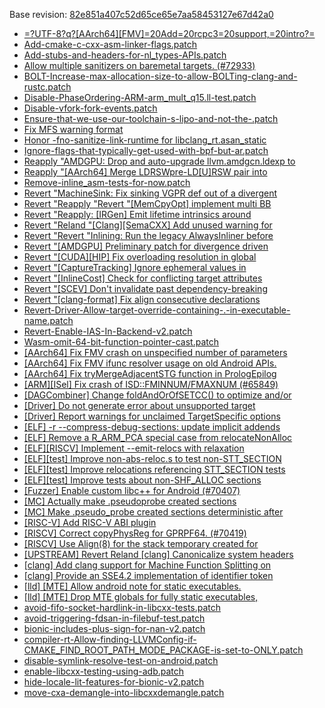 Base revision: [82e851a407c52d65ce65e7aa58453127e67d42a0](https://github.com/llvm/llvm-project/commits/82e851a407c52d65ce65e7aa58453127e67d42a0)

- [=?UTF-8?q?[AArch64][FMV]=20Add=20rcpc3=20support,=20intro?=](https://android.googlesource.com/toolchain/llvm_android/+/32255e163e2fad02be80c2308344c9f9b5acc7ed/patches/cherry/b04fe222d21277f8359130cd50ae7303b3d15254.patch)
- [Add-cmake-c-cxx-asm-linker-flags.patch](https://android.googlesource.com/toolchain/llvm_android/+/32255e163e2fad02be80c2308344c9f9b5acc7ed/patches/Add-cmake-c-cxx-asm-linker-flags.patch)
- [Add-stubs-and-headers-for-nl_types-APIs.patch](https://android.googlesource.com/toolchain/llvm_android/+/32255e163e2fad02be80c2308344c9f9b5acc7ed/patches/Add-stubs-and-headers-for-nl_types-APIs.patch)
- [Allow multiple sanitizers on baremetal targets. (#72933)](https://android.googlesource.com/toolchain/llvm_android/+/32255e163e2fad02be80c2308344c9f9b5acc7ed/patches/cherry/fb57f4e0e0b302ec1b3181e952a4bd4b3c57a286.patch)
- [BOLT-Increase-max-allocation-size-to-allow-BOLTing-clang-and-rustc.patch](https://android.googlesource.com/toolchain/llvm_android/+/32255e163e2fad02be80c2308344c9f9b5acc7ed/patches/BOLT-Increase-max-allocation-size-to-allow-BOLTing-clang-and-rustc.patch)
- [Disable-PhaseOrdering-ARM-arm_mult_q15.ll-test.patch](https://android.googlesource.com/toolchain/llvm_android/+/32255e163e2fad02be80c2308344c9f9b5acc7ed/patches/Disable-PhaseOrdering-ARM-arm_mult_q15.ll-test.patch)
- [Disable-vfork-fork-events.patch](https://android.googlesource.com/toolchain/llvm_android/+/32255e163e2fad02be80c2308344c9f9b5acc7ed/patches/Disable-vfork-fork-events.patch)
- [Ensure-that-we-use-our-toolchain-s-lipo-and-not-the-.patch](https://android.googlesource.com/toolchain/llvm_android/+/32255e163e2fad02be80c2308344c9f9b5acc7ed/patches/Ensure-that-we-use-our-toolchain-s-lipo-and-not-the-.patch)
- [Fix MFS warning format](https://android.googlesource.com/toolchain/llvm_android/+/32255e163e2fad02be80c2308344c9f9b5acc7ed/patches/cherry/3ea92ea2f9d236569f82825cdba6d59bcc22495c.patch)
- [Honor -fno-sanitize-link-runtime for libclang_rt.asan_static](https://android.googlesource.com/toolchain/llvm_android/+/32255e163e2fad02be80c2308344c9f9b5acc7ed/patches/cherry/d9d20bd81f2f95c9b7510725fb76975e8123a542.patch)
- [Ignore-flags-that-typically-get-used-with-bpf-but-ar.patch](https://android.googlesource.com/toolchain/llvm_android/+/32255e163e2fad02be80c2308344c9f9b5acc7ed/patches/Ignore-flags-that-typically-get-used-with-bpf-but-ar.patch)
- [Reapply "AMDGPU: Drop and auto-upgrade llvm.amdgcn.ldexp to](https://android.googlesource.com/toolchain/llvm_android/+/32255e163e2fad02be80c2308344c9f9b5acc7ed/patches/cherry/edecb6048148b7c22cfe567ccbf2dba5e1000bdc.patch)
- [Reapply "[AArch64] Merge LDRSWpre-LD[U]RSW pair into](https://android.googlesource.com/toolchain/llvm_android/+/32255e163e2fad02be80c2308344c9f9b5acc7ed/patches/cherry/bcc5b48b0f24bfa73ce1bb14e6031f1dd63f0043.patch)
- [Remove-inline_asm-tests-for-now.patch](https://android.googlesource.com/toolchain/llvm_android/+/32255e163e2fad02be80c2308344c9f9b5acc7ed/patches/Remove-inline_asm-tests-for-now.patch)
- [Revert "MachineSink: Fix sinking VGPR def out of a divergent](https://android.googlesource.com/toolchain/llvm_android/+/32255e163e2fad02be80c2308344c9f9b5acc7ed/patches/cherry/ccf68ab4322962981f71114567c19f7d692f9e06.patch)
- [Revert "Reapply "Revert "[MemCpyOpt] implement multi BB](https://android.googlesource.com/toolchain/llvm_android/+/32255e163e2fad02be80c2308344c9f9b5acc7ed/patches/cherry/efe8aa2e618122e8050af10cc5d6ad83f24ef557.patch)
- [Revert "Reapply: [IRGen] Emit lifetime intrinsics around](https://android.googlesource.com/toolchain/llvm_android/+/32255e163e2fad02be80c2308344c9f9b5acc7ed/patches/cherry/b7f4915644844fb9f32e8763922a070f5fe4fd29.patch)
- [Revert "Reland "[Clang][SemaCXX] Add unused warning for](https://android.googlesource.com/toolchain/llvm_android/+/32255e163e2fad02be80c2308344c9f9b5acc7ed/patches/cherry/f0f395e00e2ec3f1f20ca9021d1554fde73d56c9.patch)
- [Revert "Revert "Inlining: Run the legacy AlwaysInliner before](https://android.googlesource.com/toolchain/llvm_android/+/32255e163e2fad02be80c2308344c9f9b5acc7ed/patches/cherry/1a2e77cf9e11dbf56b5720c607313a566eebb16e.patch)
- [Revert "[AMDGPU] Preliminary patch for divergence driven](https://android.googlesource.com/toolchain/llvm_android/+/32255e163e2fad02be80c2308344c9f9b5acc7ed/patches/cherry/a4196666ac81fc098461559cf301fc7c78aa06f3.patch)
- [Revert "[CUDA][HIP] Fix overloading resolution in global](https://android.googlesource.com/toolchain/llvm_android/+/32255e163e2fad02be80c2308344c9f9b5acc7ed/patches/cherry/27313b68ef0ec9a94c4288eca9af6ca25cd17f8f.patch)
- [Revert "[CaptureTracking] Ignore ephemeral values in](https://android.googlesource.com/toolchain/llvm_android/+/32255e163e2fad02be80c2308344c9f9b5acc7ed/patches/cherry/fd95f398c7623ff4a62e5001b4cde21c5b9eb111.patch)
- [Revert "[InlineCost] Check for conflicting target attributes](https://android.googlesource.com/toolchain/llvm_android/+/32255e163e2fad02be80c2308344c9f9b5acc7ed/patches/cherry/b4301df61fc77a9d54ac236bc88742a731285f1c.patch)
- [Revert "[SCEV] Don't invalidate past dependency-breaking](https://android.googlesource.com/toolchain/llvm_android/+/32255e163e2fad02be80c2308344c9f9b5acc7ed/patches/cherry/1c3fdb3d1e187e646f97a305771c48378c5df756.patch)
- [Revert "[clang-format] Fix align consecutive declarations](https://android.googlesource.com/toolchain/llvm_android/+/32255e163e2fad02be80c2308344c9f9b5acc7ed/patches/cherry/7bc1031c474ebb2216a5432273dafe4d1490fbce.patch)
- [Revert-Driver-Allow-target-override-containing-.-in-executable-name.patch](https://android.googlesource.com/toolchain/llvm_android/+/32255e163e2fad02be80c2308344c9f9b5acc7ed/patches/Revert-Driver-Allow-target-override-containing-.-in-executable-name.patch)
- [Revert-Enable-IAS-In-Backend-v2.patch](https://android.googlesource.com/toolchain/llvm_android/+/32255e163e2fad02be80c2308344c9f9b5acc7ed/patches/Revert-Enable-IAS-In-Backend-v2.patch)
- [Wasm-omit-64-bit-function-pointer-cast.patch](https://android.googlesource.com/toolchain/llvm_android/+/32255e163e2fad02be80c2308344c9f9b5acc7ed/patches/Wasm-omit-64-bit-function-pointer-cast.patch)
- [[AArch64] Fix FMV crash on unspecified number of parameters](https://android.googlesource.com/toolchain/llvm_android/+/32255e163e2fad02be80c2308344c9f9b5acc7ed/patches/cherry/e5fe3d27fc1d5f27fe107f3380f3727362bac66c.patch)
- [[AArch64] Fix FMV ifunc resolver usage on old Android APIs.](https://android.googlesource.com/toolchain/llvm_android/+/32255e163e2fad02be80c2308344c9f9b5acc7ed/patches/cherry/8ec50d64464c7e6804827d5f4f298366be535001.patch)
- [[AArch64] Fix tryMergeAdjacentSTG function in PrologEpilog](https://android.googlesource.com/toolchain/llvm_android/+/32255e163e2fad02be80c2308344c9f9b5acc7ed/patches/cherry/6726c99f8893c4a7bce00059416cb462237c64a0.patch)
- [[ARM][ISel] Fix crash of ISD::FMINNUM/FMAXNUM (#65849)](https://android.googlesource.com/toolchain/llvm_android/+/32255e163e2fad02be80c2308344c9f9b5acc7ed/patches/cherry/347b3f120903fcdc255b78177cb584e4c0aa4b54.patch)
- [[DAGCombiner] Change foldAndOrOfSETCC() to optimize and/or](https://android.googlesource.com/toolchain/llvm_android/+/32255e163e2fad02be80c2308344c9f9b5acc7ed/patches/cherry/17fc78e7a4e178482650f2a1c18954823c5cd4eb.patch)
- [[Driver] Do not generate error about unsupported target](https://android.googlesource.com/toolchain/llvm_android/+/32255e163e2fad02be80c2308344c9f9b5acc7ed/patches/cherry/9272aa9d08cbbf5b8612c264d5d547fdefae26c7.patch)
- [[Driver] Report warnings for unclaimed TargetSpecific options](https://android.googlesource.com/toolchain/llvm_android/+/32255e163e2fad02be80c2308344c9f9b5acc7ed/patches/cherry/e9d454d1c195958645fb0948f8b97262e7f8b33a.patch)
- [[ELF] -r --compress-debug-sections: update implicit addends](https://android.googlesource.com/toolchain/llvm_android/+/32255e163e2fad02be80c2308344c9f9b5acc7ed/patches/cherry/f5b42eaadb068641c175e39303421818354e7ffb.patch)
- [[ELF] Remove a R_ARM_PCA special case from relocateNonAlloc](https://android.googlesource.com/toolchain/llvm_android/+/32255e163e2fad02be80c2308344c9f9b5acc7ed/patches/cherry/678c1f142c0688a092bf36c98294e5302b105a41.patch)
- [[ELF][RISCV] Implement --emit-relocs with relaxation](https://android.googlesource.com/toolchain/llvm_android/+/32255e163e2fad02be80c2308344c9f9b5acc7ed/patches/cherry/649cac3b627fa3d466b8807536c8be970cc8c32f.patch)
- [[ELF][test] Improve non-abs-reloc.s to test non-STT_SECTION](https://android.googlesource.com/toolchain/llvm_android/+/32255e163e2fad02be80c2308344c9f9b5acc7ed/patches/cherry/561b98f9e025363b416f4e89af750d01d1e8c4cc.patch)
- [[ELF][test] Improve relocations referencing STT_SECTION tests](https://android.googlesource.com/toolchain/llvm_android/+/32255e163e2fad02be80c2308344c9f9b5acc7ed/patches/cherry/345f532f3fe9bd4b6d55a490683455ee542d90d9.patch)
- [[ELF][test] Improve tests about non-SHF_ALLOC sections](https://android.googlesource.com/toolchain/llvm_android/+/32255e163e2fad02be80c2308344c9f9b5acc7ed/patches/cherry/a495b2f8cbcadf52dab0d29b7fafdc97f2a8b1da.patch)
- [[Fuzzer] Enable custom libc++ for Android (#70407)](https://android.googlesource.com/toolchain/llvm_android/+/32255e163e2fad02be80c2308344c9f9b5acc7ed/patches/cherry/3747cde5e84f7415dbad8d56fb7443237656c820.patch)
- [[MC] Actually make .pseudoprobe created sections](https://android.googlesource.com/toolchain/llvm_android/+/32255e163e2fad02be80c2308344c9f9b5acc7ed/patches/cherry/001af0f89405a4397773970995a8d8d8328d4235.patch)
- [[MC] Make .pseudo_probe created sections deterministic after](https://android.googlesource.com/toolchain/llvm_android/+/32255e163e2fad02be80c2308344c9f9b5acc7ed/patches/cherry/a18ee8b7c95c6dfa410c6acaaf8cffcfde1220b5.patch)
- [[RISC-V] Add RISC-V ABI plugin](https://android.googlesource.com/toolchain/llvm_android/+/32255e163e2fad02be80c2308344c9f9b5acc7ed/patches/cherry/847de9c332775d1841fec9fea5cb5c41592a4c8f.patch)
- [[RISCV] Correct copyPhysReg for GPRPF64. (#70419)](https://android.googlesource.com/toolchain/llvm_android/+/32255e163e2fad02be80c2308344c9f9b5acc7ed/patches/cherry/116eb323b15c4bd616775dfb59e2e81badc1453a.patch)
- [[RISCV] Use Align(8) for the stack temporary created for](https://android.googlesource.com/toolchain/llvm_android/+/32255e163e2fad02be80c2308344c9f9b5acc7ed/patches/cherry/aae30f9e2c25e2a4bada91a290c9beb530a75571.patch)
- [[UPSTREAM] Revert Reland [clang] Canonicalize system headers](https://android.googlesource.com/toolchain/llvm_android/+/32255e163e2fad02be80c2308344c9f9b5acc7ed/patches/cherry/955dd8800b4745784bf6da948ec7992d5b75b4d7.patch)
- [[clang] Add clang support for Machine Function Splitting on](https://android.googlesource.com/toolchain/llvm_android/+/32255e163e2fad02be80c2308344c9f9b5acc7ed/patches/cherry/776e3b052738a76518da1f4800a114f3733c35b0.patch)
- [[clang] Provide an SSE4.2 implementation of identifier token](https://android.googlesource.com/toolchain/llvm_android/+/32255e163e2fad02be80c2308344c9f9b5acc7ed/patches/cherry/9f0f6060810ebd3006f62149d4739fc54af68536.patch)
- [[lld] [MTE] Allow android note for static executables.](https://android.googlesource.com/toolchain/llvm_android/+/32255e163e2fad02be80c2308344c9f9b5acc7ed/patches/cherry/a831a21e4d8d41b044edaf61a90debb2ad756bda.patch)
- [[lld] [MTE] Drop MTE globals for fully static executables,](https://android.googlesource.com/toolchain/llvm_android/+/32255e163e2fad02be80c2308344c9f9b5acc7ed/patches/cherry/144d127bef2cbe7a149a96a325390b0f52be51d3.patch)
- [avoid-fifo-socket-hardlink-in-libcxx-tests.patch](https://android.googlesource.com/toolchain/llvm_android/+/32255e163e2fad02be80c2308344c9f9b5acc7ed/patches/avoid-fifo-socket-hardlink-in-libcxx-tests.patch)
- [avoid-triggering-fdsan-in-filebuf-test.patch](https://android.googlesource.com/toolchain/llvm_android/+/32255e163e2fad02be80c2308344c9f9b5acc7ed/patches/avoid-triggering-fdsan-in-filebuf-test.patch)
- [bionic-includes-plus-sign-for-nan-v2.patch](https://android.googlesource.com/toolchain/llvm_android/+/32255e163e2fad02be80c2308344c9f9b5acc7ed/patches/bionic-includes-plus-sign-for-nan-v2.patch)
- [compiler-rt-Allow-finding-LLVMConfig-if-CMAKE_FIND_ROOT_PATH_MODE_PACKAGE-is-set-to-ONLY.patch](https://android.googlesource.com/toolchain/llvm_android/+/32255e163e2fad02be80c2308344c9f9b5acc7ed/patches/compiler-rt-Allow-finding-LLVMConfig-if-CMAKE_FIND_ROOT_PATH_MODE_PACKAGE-is-set-to-ONLY.patch)
- [disable-symlink-resolve-test-on-android.patch](https://android.googlesource.com/toolchain/llvm_android/+/32255e163e2fad02be80c2308344c9f9b5acc7ed/patches/disable-symlink-resolve-test-on-android.patch)
- [enable-libcxx-testing-using-adb.patch](https://android.googlesource.com/toolchain/llvm_android/+/32255e163e2fad02be80c2308344c9f9b5acc7ed/patches/enable-libcxx-testing-using-adb.patch)
- [hide-locale-lit-features-for-bionic-v2.patch](https://android.googlesource.com/toolchain/llvm_android/+/32255e163e2fad02be80c2308344c9f9b5acc7ed/patches/hide-locale-lit-features-for-bionic-v2.patch)
- [move-cxa-demangle-into-libcxxdemangle.patch](https://android.googlesource.com/toolchain/llvm_android/+/32255e163e2fad02be80c2308344c9f9b5acc7ed/patches/move-cxa-demangle-into-libcxxdemangle.patch)